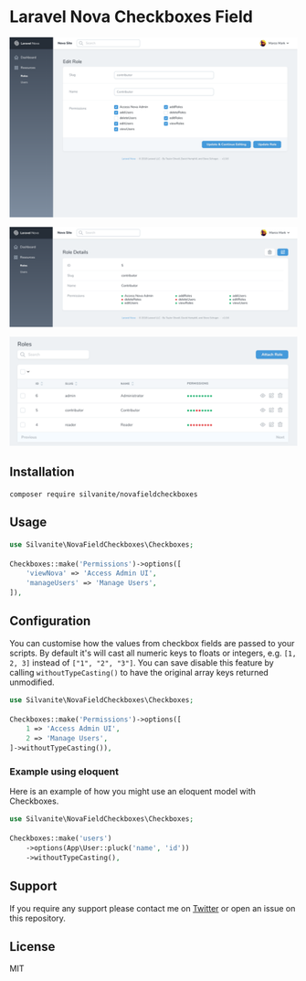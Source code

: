 # Laravel Nova Checkboxes Field

![Checkboxes in Laravel Nova](formPreview.png)

![Checkboxes in Laravel Nova](detailPreview.png)

![Checkboxes in Laravel Nova](indexPreview.png)

## Installation

`composer require silvanite/novafieldcheckboxes`

## Usage

```php
use Silvanite\NovaFieldCheckboxes\Checkboxes;

Checkboxes::make('Permissions')->options([
    'viewNova' => 'Access Admin UI',
    'manageUsers' => 'Manage Users',
]),
```

## Configuration

You can customise how the values from checkbox fields are passed to your scripts. By default it's will cast all numeric keys to floats or integers, e.g. `[1, 2, 3]` instead of `["1", "2", "3"]`. You can save disable this feature by calling `withoutTypeCasting()` to have the original array keys returned unmodified.

```php
use Silvanite\NovaFieldCheckboxes\Checkboxes;

Checkboxes::make('Permissions')->options([
    1 => 'Access Admin UI',
    2 => 'Manage Users',
]->withoutTypeCasting()),
```

### Example using eloquent

Here is an example of how you might use an eloquent model with Checkboxes.

```php
use Silvanite\NovaFieldCheckboxes\Checkboxes;

Checkboxes::make('users')
    ->options(App\User::pluck('name', 'id'))
    ->withoutTypeCasting(),
```

## Support

If you require any support please contact me on [Twitter](https://twitter.com/m2de_io) or open an issue on this repository.

## License

MIT
